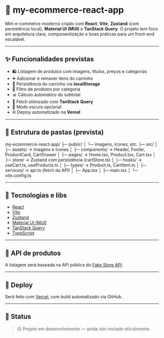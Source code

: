 # 🛒 my-ecommerce-react-app

Mini e-commerce moderno criado com **React**, **Vite**, **Zustand** (com persistência local), **Material UI (MUI)** e **TanStack Query**. O projeto tem foco em arquitetura clara, componentização e boas práticas para um front-end escalável.

---

## ✨ Funcionalidades previstas

- 🛍️ Listagem de produtos com imagens, títulos, preços e categorias  
- ➕ Adicionar e remover itens do carrinho  
- 💾 Persistência do carrinho via **localStorage**  
- 🎯 Filtro de produtos por categoria  
- 📊 Cálculo automático do subtotal  
- 🚀 Fetch otimizado com **TanStack Query**  
- 🌙 Modo escuro opcional  
- 🌐 Deploy automatizado na **Vercel**

---

## 📁 Estrutura de pastas (prevista)

my-ecommerce-react-app/
├─ public/
│ └─ imagens, ícones, etc.
├─ src/
│ ├─ assets/ → imagens e ícones
│ ├─ components/ → Header, Footer, ProductCard, CartDrawer
│ ├─ pages/ → Home.tsx, Product.tsx, Cart.tsx
│ ├─ store/ → Zustand com persistência (cartStore.ts)
│ ├─ hooks/ → useCart.ts, useProducts.ts
│ ├─ types/ → Product.ts, CartItem.ts
│ ├─ services/ → api.ts (fetch da API)
│ ├─ App.tsx
│ ├─ main.tsx
│ └─ vite.config.ts

---

## 🧱 Tecnologias e libs

- [React](https://react.dev/)
- [Vite](https://vitejs.dev/)
- [Zustand](https://zustand-demo.pmnd.rs/)
- [Material UI (MUI)](https://mui.com/)
- [TanStack Query](https://tanstack.com/query/latest)
- [TypeScript](https://www.typescriptlang.org/)

---

## 🧪 API de produtos

A listagem será baseada na API pública do [Fake Store API](https://fakestoreapi.com/products).

---

## 🚀 Deploy

Será feito com [Vercel](https://vercel.com/), com build automatizado via GitHub.

---

## 📌 Status

> 🟡 Projeto em desenvolvimento — ainda não iniciado oficialmente.
